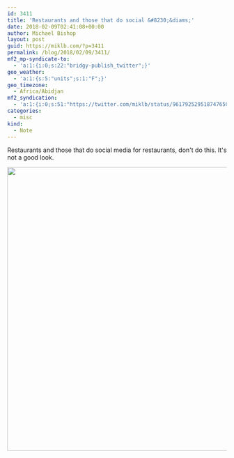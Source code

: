 ```yaml
---
id: 3411
title: 'Restaurants and those that do social &#8230;&diams;'
date: 2018-02-09T02:41:08+00:00
author: Michael Bishop
layout: post
guid: https://miklb.com/?p=3411
permalink: /blog/2018/02/09/3411/
mf2_mp-syndicate-to:
  - 'a:1:{i:0;s:22:"bridgy-publish_twitter";}'
geo_weather:
  - 'a:1:{s:5:"units";s:1:"F";}'
geo_timezone:
  - Africa/Abidjan
mf2_syndication:
  - 'a:1:{i:0;s:51:"https://twitter.com/miklb/status/961792529518747650";}'
categories:
  - misc
kind:
  - Note
---
```

Restaurants and those that do social media for restaurants, don't do this. It's not a good look.

<img src="https://miklb.com/content/uploads/2018/02/burgermonger_classified_fish.png" alt="" width="639" height="651" class="u-photo alignnone size-full wp-image-3412" />